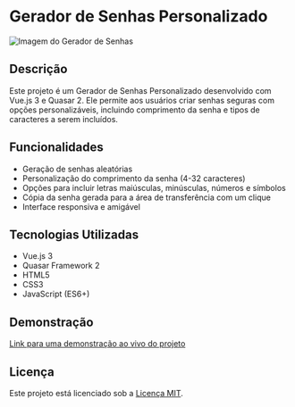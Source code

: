 # Gerador de Senhas Personalizado

![Imagem do Gerador de Senhas]([https://ibb.co/cYLhQyS](https://i.ibb.co/QDdvMJ3/imagem-Gerador-Senha.jpg))

## Descrição

Este projeto é um Gerador de Senhas Personalizado desenvolvido com Vue.js 3 e Quasar 2. Ele permite aos usuários criar senhas seguras com opções personalizáveis, incluindo comprimento da senha e tipos de caracteres a serem incluídos.

## Funcionalidades

- Geração de senhas aleatórias
- Personalização do comprimento da senha (4-32 caracteres)
- Opções para incluir letras maiúsculas, minúsculas, números e símbolos
- Cópia da senha gerada para a área de transferência com um clique
- Interface responsiva e amigável

## Tecnologias Utilizadas

- Vue.js 3
- Quasar Framework 2
- HTML5
- CSS3
- JavaScript (ES6+)

## Demonstração

[Link para uma demonstração ao vivo do projeto](https://andremts-gerador-senha.surge.sh/)

## Licença

Este projeto está licenciado sob a [Licença MIT](LICENSE).
